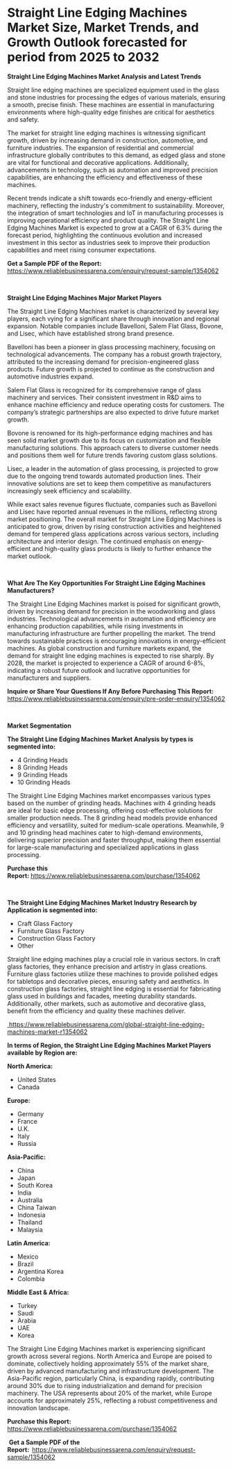 <p><h1>Straight Line Edging Machines Market Size, Market Trends, and Growth Outlook forecasted for period from 2025 to 2032</h1></p><p><strong>Straight Line Edging Machines Market Analysis and Latest Trends</strong></p>
<p><p>Straight line edging machines are specialized equipment used in the glass and stone industries for processing the edges of various materials, ensuring a smooth, precise finish. These machines are essential in manufacturing environments where high-quality edge finishes are critical for aesthetics and safety. </p><p>The market for straight line edging machines is witnessing significant growth, driven by increasing demand in construction, automotive, and furniture industries. The expansion of residential and commercial infrastructure globally contributes to this demand, as edged glass and stone are vital for functional and decorative applications. Additionally, advancements in technology, such as automation and improved precision capabilities, are enhancing the efficiency and effectiveness of these machines.</p><p>Recent trends indicate a shift towards eco-friendly and energy-efficient machinery, reflecting the industry's commitment to sustainability. Moreover, the integration of smart technologies and IoT in manufacturing processes is improving operational efficiency and product quality. The Straight Line Edging Machines Market is expected to grow at a CAGR of 6.3% during the forecast period, highlighting the continuous evolution and increased investment in this sector as industries seek to improve their production capabilities and meet rising consumer expectations.</p></p>
<p><strong>Get a Sample PDF of the Report:&nbsp;</strong> <a href="https://www.reliablebusinessarena.com/enquiry/request-sample/1354062?utm_campaign=3493&utm_medium=2&utm_source=Github&utm_content=ia&utm_term=12042025&utm_id=straight-line-edging-machines">https://www.reliablebusinessarena.com/enquiry/request-sample/1354062</a></p>
<p>&nbsp;</p>
<p><strong>Straight Line Edging Machines Major Market Players</strong></p>
<p><p>The Straight Line Edging Machines market is characterized by several key players, each vying for a significant share through innovation and regional expansion. Notable companies include Bavelloni, Salem Flat Glass, Bovone, and Lisec, which have established strong brand presence.</p><p>Bavelloni has been a pioneer in glass processing machinery, focusing on technological advancements. The company has a robust growth trajectory, attributed to the increasing demand for precision-engineered glass products. Future growth is projected to continue as the construction and automotive industries expand.</p><p>Salem Flat Glass is recognized for its comprehensive range of glass machinery and services. Their consistent investment in R&D aims to enhance machine efficiency and reduce operating costs for customers. The company’s strategic partnerships are also expected to drive future market growth.</p><p>Bovone is renowned for its high-performance edging machines and has seen solid market growth due to its focus on customization and flexible manufacturing solutions. This approach caters to diverse customer needs and positions them well for future trends favoring custom glass solutions.</p><p>Lisec, a leader in the automation of glass processing, is projected to grow due to the ongoing trend towards automated production lines. Their innovative solutions are set to keep them competitive as manufacturers increasingly seek efficiency and scalability.</p><p>While exact sales revenue figures fluctuate, companies such as Bavelloni and Lisec have reported annual revenues in the millions, reflecting strong market positioning. The overall market for Straight Line Edging Machines is anticipated to grow, driven by rising construction activities and heightened demand for tempered glass applications across various sectors, including architecture and interior design. The continued emphasis on energy-efficient and high-quality glass products is likely to further enhance the market outlook.</p></p>
<p>&nbsp;</p>
<p><strong>What Are The Key Opportunities For Straight Line Edging Machines Manufacturers?</strong></p>
<p><p>The Straight Line Edging Machines market is poised for significant growth, driven by increasing demand for precision in the woodworking and glass industries. Technological advancements in automation and efficiency are enhancing production capabilities, while rising investments in manufacturing infrastructure are further propelling the market. The trend towards sustainable practices is encouraging innovations in energy-efficient machines. As global construction and furniture markets expand, the demand for straight line edging machines is expected to rise sharply. By 2028, the market is projected to experience a CAGR of around 6-8%, indicating a robust future outlook and lucrative opportunities for manufacturers and suppliers.</p></p>
<p><strong>Inquire or Share Your Questions If Any Before Purchasing This Report:</strong> <a href="https://www.reliablebusinessarena.com/enquiry/pre-order-enquiry/1354062?utm_campaign=3493&utm_medium=2&utm_source=Github&utm_content=ia&utm_term=12042025&utm_id=straight-line-edging-machines">https://www.reliablebusinessarena.com/enquiry/pre-order-enquiry/1354062</a></p>
<p>&nbsp;</p>
<p><strong>Market Segmentation</strong></p>
<p><strong>The Straight Line Edging Machines Market Analysis by types is segmented into:</strong></p>
<p><ul><li>4 Grinding Heads</li><li>8 Grinding Heads</li><li>9 Grinding Heads</li><li>10 Grinding Heads</li></ul></p>
<p><p>The Straight Line Edging Machines market encompasses various types based on the number of grinding heads. Machines with 4 grinding heads are ideal for basic edge processing, offering cost-effective solutions for smaller production needs. The 8 grinding head models provide enhanced efficiency and versatility, suited for medium-scale operations. Meanwhile, 9 and 10 grinding head machines cater to high-demand environments, delivering superior precision and faster throughput, making them essential for large-scale manufacturing and specialized applications in glass processing.</p></p>
<p><strong>Purchase this Report:&nbsp;</strong><a href="https://www.reliablebusinessarena.com/purchase/1354062?utm_campaign=3493&utm_medium=2&utm_source=Github&utm_content=ia&utm_term=12042025&utm_id=straight-line-edging-machines">https://www.reliablebusinessarena.com/purchase/1354062</a></p>
<p>&nbsp;</p>
<p><strong>The Straight Line Edging Machines Market Industry Research by Application is segmented into:</strong></p>
<p><ul><li>Craft Glass Factory</li><li>Furniture Glass Factory</li><li>Construction Glass Factory</li><li>Other</li></ul></p>
<p><p>Straight line edging machines play a crucial role in various sectors. In craft glass factories, they enhance precision and artistry in glass creations. Furniture glass factories utilize these machines to provide polished edges for tabletops and decorative pieces, ensuring safety and aesthetics. In construction glass factories, straight line edging is essential for fabricating glass used in buildings and facades, meeting durability standards. Additionally, other markets, such as automotive and decorative glass, benefit from the efficiency and quality these machines deliver.</p></p>
<p><a href="https://www.reliablebusinessarena.com/global-straight-line-edging-machines-market-r1354062?utm_campaign=3493&utm_medium=2&utm_source=Github&utm_content=ia&utm_term=12042025&utm_id=straight-line-edging-machines">&nbsp;https://www.reliablebusinessarena.com/global-straight-line-edging-machines-market-r1354062</a></p>
<p><strong>In terms of Region, the Straight Line Edging Machines Market Players available by Region are:</strong></p>
<p>
    <p> <strong> North America: </strong>
        <ul>
            <li>United States</li>
            <li>Canada</li>
        </ul>
        </p> 
    <p> <strong> Europe: </strong>
        <ul>
            <li>Germany</li>
            <li>France</li>
            <li>U.K.</li>
            <li>Italy</li>
            <li>Russia</li>
        </ul>
        </p> 
    <p> <strong> Asia-Pacific: </strong>
        <ul>
            <li>China</li>
            <li>Japan</li>
            <li>South Korea</li>
            <li>India</li>
            <li>Australia</li>
            <li>China Taiwan</li>
            <li>Indonesia</li>
            <li>Thailand</li>
            <li>Malaysia</li>
        </ul>
        </p> 
    <p> <strong> Latin America: </strong>
        <ul>
            <li>Mexico</li>
            <li>Brazil</li>
            <li>Argentina Korea</li>
            <li>Colombia</li>
        </ul>
        </p> 
    <p> <strong> Middle East & Africa: </strong>
        <ul>
            <li>Turkey</li>
            <li>Saudi</li>
            <li>Arabia</li>
            <li>UAE</li>
            <li>Korea</li>
        </ul>
    </p>
    </p>
<p><p>The Straight Line Edging Machines market is experiencing significant growth across several regions. North America and Europe are poised to dominate, collectively holding approximately 55% of the market share, driven by advanced manufacturing and infrastructure development. The Asia-Pacific region, particularly China, is expanding rapidly, contributing around 30% due to rising industrialization and demand for precision machinery. The USA represents about 20% of the market, while Europe accounts for approximately 25%, reflecting a robust competitiveness and innovation landscape.</p></p>
<p><strong>Purchase this Report: </strong><a href="https://www.reliablebusinessarena.com/purchase/1354062?utm_campaign=3493&utm_medium=2&utm_source=Github&utm_content=ia&utm_term=12042025&utm_id=straight-line-edging-machines">https://www.reliablebusinessarena.com/purchase/1354062</a></p>
<p>&nbsp;<strong>Get a Sample PDF of the Report:&nbsp;&nbsp;</strong><a href="https://www.reliablebusinessarena.com/enquiry/request-sample/1354062?utm_campaign=3493&utm_medium=2&utm_source=Github&utm_content=ia&utm_term=12042025&utm_id=straight-line-edging-machines">https://www.reliablebusinessarena.com/enquiry/request-sample/1354062</a></p>
<p><strong></strong></p>
<p><p></p><p></p><p></p></p>